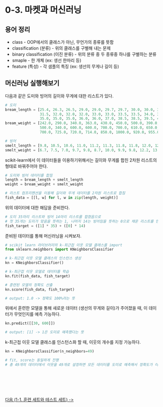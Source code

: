 # 0-3. 마켓과 머신러닝

## 용어 정리

* class - OOP에서의 클래스가 아닌, 무언가의 종류를 뜻함
* classification (분류) - 위의 클래스를 구별해 내는 문제
* binary classification (이진 분류) - 위의 분류 중 두 종류중 하나를 구별하는 분류
* smaple - 한 개체 (ex: 생선 한마리 등)
* feature (특성) - 각 샘플의 특징 (ex: 생선의 무게나 길이 등)

## 머신러닝 실행해보기

다음과 같은 도미와 빙어의 길이와 무게에 대한 리스트가 있다.
```python
# 도미
bream_length = [25.4, 26.3, 26.5, 29.0, 29.0, 29.7, 29.7, 30.0, 30.0, 30.7, 31.0, 31.0, 
                31.5, 32.0, 32.0, 32.0, 33.0, 33.0, 33.5, 33.5, 34.0, 34.0, 34.5, 35.0, 
                35.0, 35.0, 35.0, 36.0, 36.0, 37.0, 38.5, 38.5, 39.5, 41.0, 41.0]
bream_weight = [242.0, 290.0, 340.0, 363.0, 430.0, 450.0, 500.0, 390.0, 450.0, 500.0, 475.0, 500.0, 
                500.0, 340.0, 600.0, 600.0, 700.0, 700.0, 610.0, 650.0, 575.0, 685.0, 620.0, 680.0, 
                700.0, 725.0, 720.0, 714.0, 850.0, 1000.0, 920.0, 955.0, 925.0, 975.0, 950.0]

# 빙어
smelt_length = [9.8, 10.5, 10.6, 11.0, 11.2, 11.3, 11.8, 11.8, 12.0, 12.2, 12.4, 13.0, 14.3, 15.0]
smelt_weight = [6.7, 7.5, 7.0, 9.7, 9.8, 8.7, 10.0, 9.9, 9.8, 12.2, 13.4, 12.2, 19.7, 19.9]
```

scikit-learn에서 이 데이터들을 이용하기위해서는 길이와 무게를 합친 2차원 리스트의 형태로 바꿔주어야 한다.

```python
# 도미와 빙어 데이터를 합침
length = bream_length + smelt_length
weight = bream_weight + smelt_weight

# 리스트 컴프리헨션을 이용해 길이와 무게 데이터를 2차원 리스트로 합침
fish_data = [[l, w] for l, w in zip(length, weight)]
```

위의 데이터에 대한 해답을 준비한다.
```python
# 도미 35마리 리스트와 빙어 14마리 리스트를 합쳤음으로
# 첫 35개는 도미가 맞음을 뜻하는 1, 나머지 14는 빙어임을 뜻하는 0으로 채운 리스트를 만든다.
fish_target = ([1] * 35) + ([0] * 14)
```

준비된 데이터를 통해 머신러닝을 시켜보자.
```python
# scikit learn 라이브러리의 k-최근접 이웃 모델 클래스를 import
from sklearn.neighbors import KNeighborsClassifier

# k-최근접 이웃 모델 클래스의 인스턴스 생성
kn = KNeighborsClassifier()

# k-최근접 이웃 모델로 데이터를 학습
kn.fit(fish_data, fish_target)

# 훈련된 모델의 정확도 산출
kn.score(fish_data, fish_target)

# output: 1.0 -> 정확도 100%라는 뜻
```

위에서 훈련한 모델을 통해 새로운 데이터 (생선의 무게와 길이)가 주어졌을 때, 이 데이터가 무엇인지를 예측 가능하다.
```python
kn.predict([[30, 600]])

# output: [1] -> 1은 도미로 예측했다는 뜻
```

k-최근접 이웃 모델 클래스를 인스턴스화 할 때, 이웃의 개수를 지정 가능하다.
```python
kn = KNeighborsClassifier(n_neighbors=49)

# fit, score는 동일하게 진행
# 총 49개의 데이터에서 이웃을 49개로 설정하면 모든 데이터를 도미로 예측해서 정확도가 이상해진다.
```

</br></br></br></br>

[다음 (1-1. 훈련 세트와 테스트 세트) ->](https://github.com/RFLXN/PnP.AI.2023/tree/main/doc/1.%20%EB%8D%B0%EC%9D%B4%ED%84%B0%20%EB%8B%A4%EB%A3%A8%EA%B8%B0/1.%20%ED%9B%88%EB%A0%A8%20%EC%84%B8%ED%8A%B8%EC%99%80%20%ED%85%8C%EC%8A%A4%ED%8A%B8%20%EC%84%B8%ED%8A%B8)